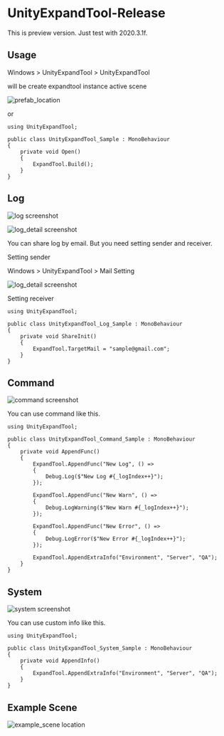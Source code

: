 # UnityExpandTool-Release

This is preview version.
Just test with 2020.3.1f.


## Usage

Windows > UnityExpandTool > UnityExpandTool

will be create expandtool instance active scene

![prefab_location](https://github.com/ChanUkLee/ReadMe-Image/blob/master/UnityExpandTool/windows_menu.png)

or

```
using UnityExpandTool;

public class UnityExpandTool_Sample : MonoBehaviour
{
    private void Open()
    {
        ExpandTool.Build();
    }
}
```

## Log

![log screenshot](https://github.com/ChanUkLee/ReadMe-Image/blob/master/UnityExpandTool/logviewer.png)

![log_detail screenshot](https://github.com/ChanUkLee/ReadMe-Image/blob/master/UnityExpandTool/logviewer_detail.png)

You can share log by email. But you need setting sender and receiver.

Setting sender

Windows > UnityExpandTool > Mail Setting

![log_detail screenshot](https://github.com/ChanUkLee/ReadMe-Image/blob/master/UnityExpandTool/settings_mail.png)

Setting receiver

```
using UnityExpandTool;

public class UnityExpandTool_Log_Sample : MonoBehaviour
{
    private void ShareInit()
    {
        ExpandTool.TargetMail = "sample@gmail.com";
    }
}
```

## Command

![command screenshot](https://github.com/ChanUkLee/ReadMe-Image/blob/master/UnityExpandTool/command.png)

You can use command like this.

```
using UnityExpandTool;

public class UnityExpandTool_Command_Sample : MonoBehaviour
{
    private void AppendFunc()
    {
        ExpandTool.AppendFunc("New Log", () =>
        {
            Debug.Log($"New Log #{_logIndex++}");
        });

        ExpandTool.AppendFunc("New Warn", () =>
        {
            Debug.LogWarning($"New Warn #{_logIndex++}");
        });

        ExpandTool.AppendFunc("New Error", () =>
        {
            Debug.LogError($"New Error #{_logIndex++}");
        });

        ExpandTool.AppendExtraInfo("Environment", "Server", "QA");
    }
}
```

## System

![system screenshot](https://github.com/ChanUkLee/ReadMe-Image/blob/master/UnityExpandTool/infos.png)

You can use custom info like this.

```
using UnityExpandTool;

public class UnityExpandTool_System_Sample : MonoBehaviour
{
    private void AppendInfo()
    {
        ExpandTool.AppendExtraInfo("Environment", "Server", "QA");
    }
}
```

## Example Scene

![example_scene location](https://github.com/ChanUkLee/ReadMe-Image/blob/master/UnityExpandTool/example.png)
